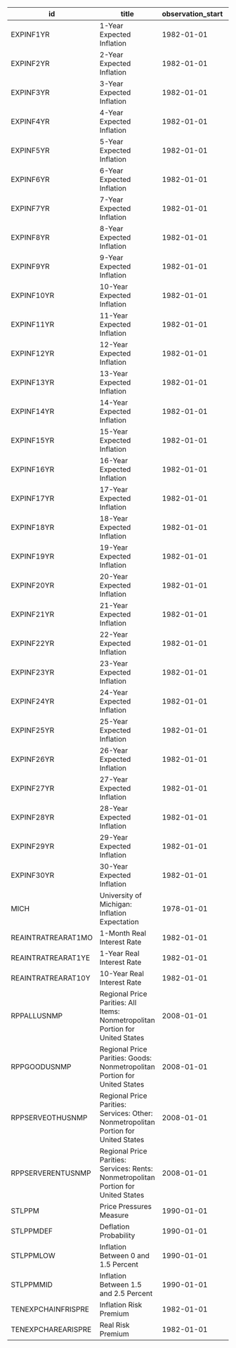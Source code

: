 | id                 | title                                                                               | observation_start   | observation_end   |
|--------------------|-------------------------------------------------------------------------------------|---------------------|-------------------|
| EXPINF1YR          | 1-Year Expected Inflation                                                           | 1982-01-01          | 2022-02-01        |
| EXPINF2YR          | 2-Year Expected Inflation                                                           | 1982-01-01          | 2022-02-01        |
| EXPINF3YR          | 3-Year Expected Inflation                                                           | 1982-01-01          | 2022-02-01        |
| EXPINF4YR          | 4-Year Expected Inflation                                                           | 1982-01-01          | 2022-02-01        |
| EXPINF5YR          | 5-Year Expected Inflation                                                           | 1982-01-01          | 2022-02-01        |
| EXPINF6YR          | 6-Year Expected Inflation                                                           | 1982-01-01          | 2022-02-01        |
| EXPINF7YR          | 7-Year Expected Inflation                                                           | 1982-01-01          | 2022-02-01        |
| EXPINF8YR          | 8-Year Expected Inflation                                                           | 1982-01-01          | 2022-02-01        |
| EXPINF9YR          | 9-Year Expected Inflation                                                           | 1982-01-01          | 2022-02-01        |
| EXPINF10YR         | 10-Year Expected Inflation                                                          | 1982-01-01          | 2022-02-01        |
| EXPINF11YR         | 11-Year Expected Inflation                                                          | 1982-01-01          | 2022-02-01        |
| EXPINF12YR         | 12-Year Expected Inflation                                                          | 1982-01-01          | 2022-02-01        |
| EXPINF13YR         | 13-Year Expected Inflation                                                          | 1982-01-01          | 2022-02-01        |
| EXPINF14YR         | 14-Year Expected Inflation                                                          | 1982-01-01          | 2022-02-01        |
| EXPINF15YR         | 15-Year Expected Inflation                                                          | 1982-01-01          | 2022-02-01        |
| EXPINF16YR         | 16-Year Expected Inflation                                                          | 1982-01-01          | 2022-02-01        |
| EXPINF17YR         | 17-Year Expected Inflation                                                          | 1982-01-01          | 2022-02-01        |
| EXPINF18YR         | 18-Year Expected Inflation                                                          | 1982-01-01          | 2022-02-01        |
| EXPINF19YR         | 19-Year Expected Inflation                                                          | 1982-01-01          | 2022-02-01        |
| EXPINF20YR         | 20-Year Expected Inflation                                                          | 1982-01-01          | 2022-02-01        |
| EXPINF21YR         | 21-Year Expected Inflation                                                          | 1982-01-01          | 2022-02-01        |
| EXPINF22YR         | 22-Year Expected Inflation                                                          | 1982-01-01          | 2022-02-01        |
| EXPINF23YR         | 23-Year Expected Inflation                                                          | 1982-01-01          | 2022-02-01        |
| EXPINF24YR         | 24-Year Expected Inflation                                                          | 1982-01-01          | 2022-02-01        |
| EXPINF25YR         | 25-Year Expected Inflation                                                          | 1982-01-01          | 2022-02-01        |
| EXPINF26YR         | 26-Year Expected Inflation                                                          | 1982-01-01          | 2022-02-01        |
| EXPINF27YR         | 27-Year Expected Inflation                                                          | 1982-01-01          | 2022-02-01        |
| EXPINF28YR         | 28-Year Expected Inflation                                                          | 1982-01-01          | 2022-02-01        |
| EXPINF29YR         | 29-Year Expected Inflation                                                          | 1982-01-01          | 2022-02-01        |
| EXPINF30YR         | 30-Year Expected Inflation                                                          | 1982-01-01          | 2022-02-01        |
| MICH               | University of Michigan: Inflation Expectation                                       | 1978-01-01          | 2022-03-01        |
| REAINTRATREARAT1MO | 1-Month Real Interest Rate                                                          | 1982-01-01          | 2022-02-01        |
| REAINTRATREARAT1YE | 1-Year Real Interest Rate                                                           | 1982-01-01          | 2022-02-01        |
| REAINTRATREARAT10Y | 10-Year Real Interest Rate                                                          | 1982-01-01          | 2022-02-01        |
| RPPALLUSNMP        | Regional Price Parities: All Items: Nonmetropolitan Portion for United States       | 2008-01-01          | 2020-01-01        |
| RPPGOODUSNMP       | Regional Price Parities: Goods: Nonmetropolitan Portion for United States           | 2008-01-01          | 2020-01-01        |
| RPPSERVEOTHUSNMP   | Regional Price Parities: Services: Other: Nonmetropolitan Portion for United States | 2008-01-01          | 2020-01-01        |
| RPPSERVERENTUSNMP  | Regional Price Parities: Services: Rents: Nonmetropolitan Portion for United States | 2008-01-01          | 2020-01-01        |
| STLPPM             | Price Pressures Measure                                                             | 1990-01-01          | 2022-04-01        |
| STLPPMDEF          | Deflation Probability                                                               | 1990-01-01          | 2022-04-01        |
| STLPPMLOW          | Inflation Between 0 and 1.5 Percent                                                 | 1990-01-01          | 2022-04-01        |
| STLPPMMID          | Inflation Between 1.5 and 2.5 Percent                                               | 1990-01-01          | 2022-04-01        |
| TENEXPCHAINFRISPRE | Inflation Risk Premium                                                              | 1982-01-01          | 2022-02-01        |
| TENEXPCHAREARISPRE | Real Risk Premium                                                                   | 1982-01-01          | 2022-02-01        |